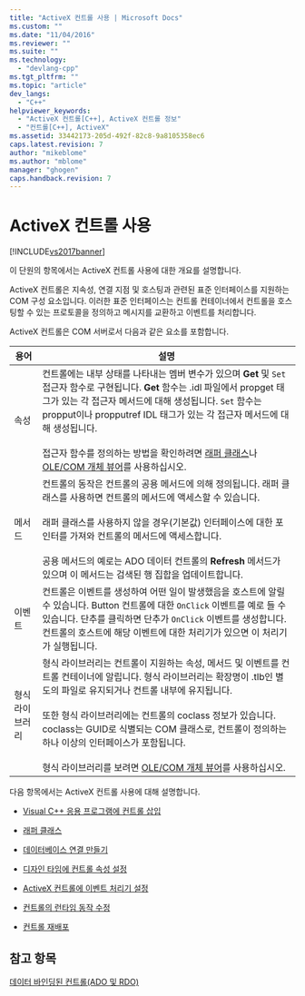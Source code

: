 ```yaml
---
title: "ActiveX 컨트롤 사용 | Microsoft Docs"
ms.custom: ""
ms.date: "11/04/2016"
ms.reviewer: ""
ms.suite: ""
ms.technology: 
  - "devlang-cpp"
ms.tgt_pltfrm: ""
ms.topic: "article"
dev_langs: 
  - "C++"
helpviewer_keywords: 
  - "ActiveX 컨트롤[C++], ActiveX 컨트롤 정보"
  - "컨트롤[C++], ActiveX"
ms.assetid: 33442173-205d-492f-82c8-9a8105358ec6
caps.latest.revision: 7
author: "mikeblome"
ms.author: "mblome"
manager: "ghogen"
caps.handback.revision: 7
---
```

# ActiveX 컨트롤 사용
[!INCLUDE[vs2017banner](../../assembler/inline/includes/vs2017banner.md)]

이 단원의 항목에서는 ActiveX 컨트롤 사용에 대한 개요를 설명합니다.  
  
 ActiveX 컨트롤은 지속성, 연결 지점 및 호스팅과 관련된 표준 인터페이스를 지원하는 COM 구성 요소입니다.  이러한 표준 인터페이스는 컨트롤 컨테이너에서 컨트롤을 호스팅할 수 있는 프로토콜을 정의하고 메시지를 교환하고 이벤트를 처리합니다.  
  
 ActiveX 컨트롤은 COM 서버로서 다음과 같은 요소를 포함합니다.  
  
|용어|설명|  
|--------|--------|  
|속성|컨트롤에는 내부 상태를 나타내는 멤버 변수가 있으며 **Get** 및 `Set` 접근자 함수로 구현됩니다.  **Get** 함수는 .idl 파일에서 propget 태그가 있는 각 접근자 메서드에 대해 생성됩니다.  `Set` 함수는 propput이나 propputref IDL 태그가 있는 각 접근자 메서드에 대해 생성됩니다.<br /><br /> 접근자 함수를 정의하는 방법을 확인하려면 [래퍼 클래스](../../data/ado-rdo/wrapper-classes.md)나 [OLE\/COM 개체 뷰어](../../data/ado-rdo/using-the-ole-com-object-viewer.md)를 사용하십시오.|  
|메서드|컨트롤의 동작은 컨트롤의 공용 메서드에 의해 정의됩니다.  래퍼 클래스를 사용하면 컨트롤의 메서드에 액세스할 수 있습니다.<br /><br /> 래퍼 클래스를 사용하지 않을 경우\(기본값\) 인터페이스에 대한 포인터를 가져와 컨트롤의 메서드에 액세스합니다.<br /><br /> 공용 메서드의 예로는 ADO 데이터 컨트롤의 **Refresh** 메서드가 있으며 이 메서드는 검색된 행 집합을 업데이트합니다.|  
|이벤트|컨트롤은 이벤트를 생성하여 어떤 일이 발생했음을 호스트에 알릴 수 있습니다.  Button 컨트롤에 대한 `OnClick` 이벤트를 예로 들 수 있습니다.  단추를 클릭하면 단추가 `OnClick` 이벤트를 생성합니다.  컨트롤의 호스트에 해당 이벤트에 대한 처리기가 있으면 이 처리기가 실행됩니다.|  
|형식 라이브러리|형식 라이브러리는 컨트롤이 지원하는 속성, 메서드 및 이벤트를 컨트롤 컨테이너에 알립니다.  형식 라이브러리는 확장명이 .tlb인 별도의 파일로 유지되거나 컨트롤 내부에 유지됩니다.<br /><br /> 또한 형식 라이브러리에는 컨트롤의 coclass 정보가 있습니다.  coclass는 GUID로 식별되는 COM 클래스로,  컨트롤이 정의하는 하나 이상의 인터페이스가 포함됩니다.<br /><br /> 형식 라이브러리를 보려면 [OLE\/COM 개체 뷰어](../../data/ado-rdo/using-the-ole-com-object-viewer.md)를 사용하십시오.|  
  
 다음 항목에서는 ActiveX 컨트롤 사용에 대해 설명합니다.  
  
-   [Visual C\+\+ 응용 프로그램에 컨트롤 삽입](../../data/ado-rdo/inserting-the-control-into-a-visual-cpp-application.md)  
  
-   [래퍼 클래스](../../data/ado-rdo/wrapper-classes.md)  
  
-   [데이터베이스 연결 만들기](../../data/ado-rdo/creating-database-connections.md)  
  
-   [디자인 타임에 컨트롤 속성 설정](../../data/ado-rdo/setting-control-properties-at-design-time.md)  
  
-   [ActiveX 컨트롤에 이벤트 처리기 설정](../../data/ado-rdo/setting-event-handlers-on-activex-controls.md)  
  
-   [컨트롤의 런타임 동작 수정](../../data/ado-rdo/modifying-a-control-s-run-time-behavior.md)  
  
-   [컨트롤 재배포](../../data/ado-rdo/redistributing-controls.md)  
  
## 참고 항목  
 [데이터 바인딩된 컨트롤\(ADO 및 RDO\)](../../data/ado-rdo/data-bound-controls-ado-and-rdo.md)